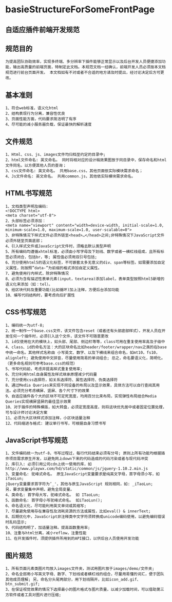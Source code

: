 basieStructureForSomeFrontPage
==============================

自适应插件前端开发规范
--------------------------
规范目的
--------------------------
	为提高团队协助效率，实现多终端、多分辨率下插件能够正常显示以及后台开发人员便捷添加功能，输出高质量的前端页面，特制定此文档。本规范文档一经确认，前端开发人员必须按本文档规范进行前台页面开发。 本文档如有不对或者不合适的地方请及时提出，经讨论决定后方可更改。
基本准则
--------------------------
	1、符合web标准，语义化html
	2、结构表现行为分离，兼容性优良
	3、页面性能方面，代码要求简洁明了有序
	4、尽可能的减小服务器负载，保证最快的解析速度
文件规范
--------------------------
	1、Html、css、js、images文件均归档至约定的目录中;
	2、html文件命名: 英文命名。 同时将相对应的设计稿效果图放于同目录中，保存命名和html文件同名，以方便其他人员的查询；
	3、css文件命名: 英文命名。 共用base.css，其他页面依实际模块需求命名；
	4、Js文件命名: 英文命名。 共用common.js，其他依实际模块需求命名。
HTML书写规范
--------------------------
	1、文档类型声明及编码:
	<!DOCTYPE html>
	<meta charset="utf-8"> 
	2、头部标签必须添加：
	<meta name="viewport" content="width=device-width, initial-scale=1.0, minimum-scale=1.0, maximum-scale=1.0, user-scalable=0">
	3、非特殊情况下样式文件必须外链至<head>…</head>之间;非特殊情况下JavaScript文件必须外链至页面底部；
	4、引入样式文件或JavaScript文件时，须略去默认类型声明
	5、所有编码均遵循xhtml标准，必须由小写字母及下划线、数字或者一横杠线组成，且所有标签必须闭合，包括br，等; 属性值必须用双引号包括;
	6、充分使用html5的语义化标签，不可嵌套太多无意义的div、span等标签。如需要添加自定义属性，则按照”data-”为前缀的格式添加自定义属性。
	7、避免使用行内样式，除非特殊情况
	8、必须为含有描述性表单元素(input，textarea)添加label，表单类型按照html5新增的语义化来添加（如：tel）。
	9、给区块代码及重要功能(比如循环)加上注释，方便后台添加功能
	10、编写代码结构时，要考虑向后扩展性
CSS书写规范
--------------------------
	1、编码统一为utf-8;
	2、统一制作一个base.css文件，该文件包含reset（或者还有头部底部样式），开发人员在开发任何一个插件时，必须引入这个文件，该文件不可随意更改
	3、id仅使用在大的模块上，如头部、尾部、侧边栏等等，class可用在重复使用率高及子级中
	4、class、id的命名方法：大的区块命名比如header/footer/wrapper/nav之类的在base中统一命名。其他样式名称由 小写英文、数字、以及下横线来组合命名，如mt10，fs10，alignleft; 避免使用中文拼音，尽量使用简易的单词组合; 总之，命名要语义化，简明化。（更多命名规则可参考base.css的规范）
	5、书写代码前，考虑并提高样式重复使用率;
	6、充分利用html自身属性及样式继承原理减少代码量
	7、充分使用css选择符，如关系选择符、属性选择符、伪类选择符
	8、通过Media Queries来实现不同设备的布局以及显示效果，具体方法可以自行查阅其用法。必须充分考虑横屏、竖屏、各个尺寸下的效果
	9、自适应插件各个大的区块不可定死宽度，均用百分比来布局，实现弹性布局结合Media Queries实现横屏竖屏的最佳显示效果
	10、对于插件的特殊模版，如大转盘，必须定宽度高度，则将这块优先居中或者固定位置处理，可与设计师讨论决定方案
	11、必须为大区块样式添加注释，小区块适量注释
	12、代码缩进与格式: 建议单行书写，可根据自身习惯书写
JavaScript书写规范
--------------------------
	1、文件编码统一为utf-8，书写过程过，每行代码结束必须有分号; 原则上所有功能均根据插件项目需求原生开发，以避免网上down下来的代码造成的代码污染或者与现代码冲突
	2、库引入: 必须引用公司cdn上统一使用的库，如http://www.playwx.com/hd/static/common/js/jquery-1.10.2.min.js
	3、变量命名: 驼峰式命名。 原生JavaScript变量要求是纯英文字母，首字母须小写，如iTaoLun;
	jQuery变量要求首字符为’_'，其他与原生JavaScript 规则相同，如: _iTaoLun;
	另，要求变量集中声明，避免全局变量。
	4、类命名: 首字母大写，驼峰式命名。 如 ITaoLun;
	5、函数命名: 首字母小写驼峰式命名。 如iTaoLun();
	6、命名语义化，尽可能利用英文单词或其缩写;
	7、尽量避免使用存在兼容性及消耗资源的方法或属性，比如eval() & innerText;
	8、后期优化中，JavaScript非注释类中文字符须转换成unicode编码使用，以避免编码错误时乱码显示;
	9、代码结构明了，加适量注释。提高函数重用率;
	10、注重与html分离，减小reflow，注重性能
	11、在开发插件时，须提供插件所用到的API接口，以供后台人员使用开发功能
图片规范
--------------------------
	1、所有页面元素类图片均放入images文件夹，测试用图片放于images/demo/文件夹;
	2、命名全部用小写英文字母、数字、下划线或者横杠线的组合，尽量用易懂的词汇，便于团队其他成员理解; 另，命名分头尾两部分，用下划线隔开，比如icon_add.gif、btn_submit.gif;
	3、在保证视觉效果的情况下选择最小的图片格式与图片质量，以减少加载时间，可以借助第三方软件或者工具对图片进行压缩;

